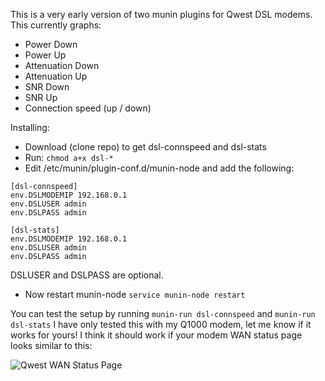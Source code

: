 This is a very early version of two munin plugins for Qwest DSL modems. This currently graphs:

* Power Down
* Power Up
* Attenuation Down
* Attenuation Up
* SNR Down
* SNR Up
* Connection speed (up / down)

Installing:

* Download (clone repo) to get dsl-connspeed and dsl-stats
* Run: `chmod a+x dsl-*`
* Edit /etc/munin/plugin-conf.d/munin-node and add the following:
```
[dsl-connspeed]
env.DSLMODEMIP 192.168.0.1
env.DSLUSER admin
env.DSLPASS admin

[dsl-stats]
env.DSLMODEMIP 192.168.0.1
env.DSLUSER admin
env.DSLPASS admin
```
DSLUSER and DSLPASS are optional.

* Now restart munin-node `service munin-node restart`

You can test the setup by running  `munin-run dsl-connspeed` and `munin-run dsl-stats`
I have only tested this with my Q1000 modem, let me know if it works for yours! I think it should work if your modem WAN status page looks similar to this:

![Qwest WAN Status Page](http://www.mandrake.us/qwest-wan-status2.jpg)


